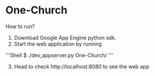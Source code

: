 One-Church
==========

How to run?

1) Download Google App Engine python sdk.
2) Start the web application by running 

'''Shell 
$ ./dev_appserver.py One-Church/
'''

3) Head to check http://localhost:8080 to see the web app
